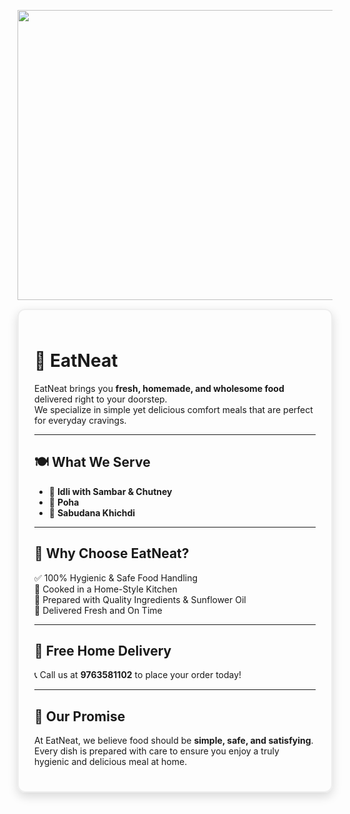 <p align="center">
  <img width="1177" height="464" alt="image" src="https://github.com/user-attachments/assets/177b0a2e-023a-41e4-86da-b7330b6b7729" />
</p>

<div style="border: 2px solid #eee; border-radius: 12px; box-shadow: 0 6px 16px rgba(0,0,0,0.15); padding: 25px; max-width: 700px; margin: auto;">

# 🍴 EatNeat  

EatNeat brings you **fresh, homemade, and wholesome food** delivered right to your doorstep.  
We specialize in simple yet delicious comfort meals that are perfect for everyday cravings.  

---

## 🍽️ What We Serve  
- 🥣 **Idli with Sambar & Chutney**  
- 🍲 **Poha**  
- 🌿 **Sabudana Khichdi**  

---

## 🌟 Why Choose EatNeat?  
✅ 100% Hygienic & Safe Food Handling  
🏡 Cooked in a Home-Style Kitchen  
🌻 Prepared with Quality Ingredients & Sunflower Oil  
🚚 Delivered Fresh and On Time  

---

## 🚴 Free Home Delivery  
📞 Call us at **9763581102** to place your order today!  

---

## 🤝 Our Promise  
At EatNeat, we believe food should be **simple, safe, and satisfying**.  
Every dish is prepared with care to ensure you enjoy a truly hygienic and delicious meal at home.  

</div>
